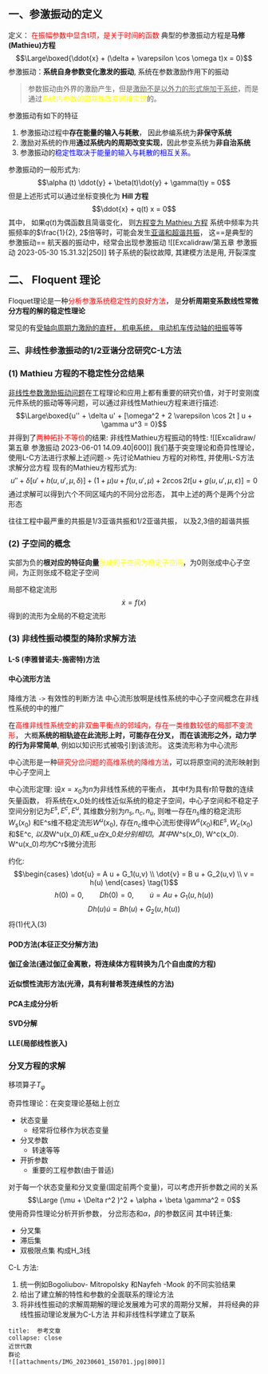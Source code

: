 ## 一、参激振动的定义
定义： <mark style="background: transparent; color: red">在振幅参数中显含t项，是关于时间的函数</mark>
典型的参激振动方程是**马修(Mathieu)方程**
$$\Large\boxed{\ddot{x} + (\delta + \varepsilon \cos \omega t)x = 0}$$
参激振动：**系统自身参数变化激发的振动**, 系统在参数激励作用下的振动

>参数振动由外界的激励产生，但是<u>激励不是以外力的形式施加于系统</u>，而是通过<mark style="background: transparent; color: yellow">系统内参数的周期性改变间接实现</mark>的。

参激振动有如下的特征
1. 参激振动过程中**存在能量的输入与耗散**， 因此参编系统为**非保守系统**
2. 激励对系统的作用**通过系统内的周期改变实现**，因此参变系统为**非自治系统**
3. 参激振动的<mark style="background: transparent; color: blue">稳定性取决于能量的输入与耗散的相互关系</mark>。

参激振动的一般形式为:
$$\alpha (t) \ddot{y} + \beta(t)\dot{y} + \gamma(t)y = 0$$
但是上述形式可以通过坐标变换化为 **Hill 方程**
$$\ddot{x} + q(t) x = 0$$
其中， 如果$q(t)$为偶函数且简谐变化， 则<u>方程变为 Mathieu 方程</u>
系统中频率为共振频率的$\frac{1}{2}, 2$倍等时，可能会发生<u>亚谐和超谐共振</u>， 这==是典型的参激振动==
航天器的振动中，经常会出现参激振动
![[Excalidraw/第五章 参激振动 2023-05-30 15.31.32|250]]
转子系统的裂纹故障,  其建模方法是用,  开裂深度

## 二、 Floquent 理论
Floquet理论是一种<mark style="background: transparent; color: red">分析参激系统稳定性的良好方法</mark>， 是**分析周期变系数线性常微分方程的解的稳定性理论**

常见的有<u>受轴向周期力激励的直杆， 机电系统， 电动机车传动轴的扭振</u>等等

### 三、非线性参激振动的1/2亚谐分岔研究C-L方法
### (1) Mathieu 方程的不稳定性分岔结果
<u>非线性参数激励振动问题</u>在工程理论和应用上都有重要的研究价值，对于时变刚度元件系统的振动等等问题，可以通过非线性Mathieu方程来进行描述:
$$\Large\boxed{u'' + \delta u' + [\omega^2 + 2  \varepsilon \cos 2t ] u + \gamma u^3 = 0}$$
并得到了<mark style="background: transparent; color: red">两种拓扑不等价</mark>的结果:
非线性Mathieu方程振动的特性:
![[Excalidraw/第五章 参激振动 2023-06-01 14.09.40|600]]
我们基于突变理论和奇异性理论， 使用L-C方法进行求解上述问题`->` 先讨论Mathieu 方程的对称性, 并使用L-S方法求解分岔方程
现有的Mathieu方程形式为:
$$u'' + \delta [u' + h(u, u', \mu ,\delta)] + (1+ \mu ) u + f(u, u', \mu) + 2\varepsilon \cos 2t [u + g(u,u' ,\mu ,\varepsilon )] = 0$$
通过求解可以得到六个不同区域内的不同分岔形态， 其中上述的两个是两个分岔形态

往往工程中最严重的共振是$1/3$亚谐共振和1/2亚谐共振， 以及2,3倍的超谐共振 

### (2) 子空间的概念
实部为负的**根对应的特征向量**<mark style="background: transparent; color: yellow">张成的子空间为稳定子空间</mark>，为0则张成中心子空间，为正则张成不稳定子空间

局部不稳定流形
$$\dot{x} = f(x)$$
得到的流形为全局的不稳定流形

### (3) 非线性振动模型的降阶求解方法
#### L-S (李雅普诺夫-施密特)方法 
#### 中心流形方法 
降维方法 `->` 有效性的判断方法
中心流形放啊是线性系统的中心子空间概念在非线性系统的中的推广

在<mark style="background: transparent; color: red">高维非线性系统空的非双曲平衡点的邻域内，存在一类维数较低的局部不变流形</mark>， 大概**系统的相轨迹在此流形上时，可能存在分叉， 而在该流形之外，动力学的行为非常简单**, 例如以知识形式被吸引到该流形。 
这类流形称为中心流形

中心流形是一种<mark style="background: transparent; color: red">研究分岔问题的高维系统的降维方法</mark>，可以将原空间的流形映射到中心子空间上

中心流形定理:  设$x= x_0$为$n$为非线性系统的平衡点， 其中f为具有r阶导数的连续矢量函数， 将系统在x_0处的线性近似系统的稳定子空间，中心子空间和不稳定子空间分别记为$E^s, E^c, E^u$, 其维数分别为$n_s, n_c, n_u$, 则唯一存在$n_s$维的稳定流形$W_s(x_0)$ 和E^s维不稳定流形$W^u(x_0)$, 存在$n_c$维中心流形使得$W^s(x_0)$和$E^s, W_c(x_0)$和$E^c, $以及$W^u(x_0)$和$E_u$在$x_0$处分别相切。其中$W^s(x_0), W^c(x_0). W^u(x_0)$均为$C^r$微分流形

约化:
$$\begin{cases}
\dot{u} = A u  + G_1(u,v) \\
\dot{v} = B u + G_2(u,v) \\
v = h(u)
\end{cases} \tag{1}$$
$$h(0) = 0,\qquad  Dh(0) = 0, \qquad  \dot{u} = Au + G_1(u, h(u))\tag{2}$$
$$Dh(u)\dot{u} = B h(u) + G_2(u, h(u)) \tag{3}$$
将(1)代入(3)

#### POD方法(本征正交分解方法)
#### 伽辽金法(通过伽辽金离散，将连续体方程转换为几个自由度的方程)
#### 近似惯性流形方法(光滑，具有利普希茨连续性的方法)
#### PCA主成分分析
#### SVD分解
#### LLE(局部线性嵌入)

### 分叉方程的求解

移项算子$T_\varphi$

奇异性理论：在突变理论基础上创立
- 状态变量
    - 经常将位移作为状态变量
- 分叉参数 
    - 转速等等
- 开折参数
    - 重要的工程参数(由于普适)

对于每一个状态变量和分叉变量(固定前两个变量)，可以考虑开折参数之间的关系
$$\Large (\mu + \Delta  r^2 )^2 +  \alpha  + \beta \gamma^2 = 0$$
使用奇异性理论分析开折参数， 分岔形态和$\alpha$，$\beta$的参数区间 
其中转迁集:
- 分叉集
- 滞后集 
- 双极限点集 
构成H_3线

C-L 方法: 
1. 统一例如Bogoliubov- Mitropolsky 和Nayfeh -Mook 的不同实验结果 
2. 给出了建立解的特性和参数的全面联系的理论方法
3. 将非线性振动的求解周期解的理论发展难为可求的周期分叉解， 并将经典的非线性振动理论发展为C-L方法 并和非线性科学建立了联系

`````ad-note
title:  参考文章
collapse: close
近世代数
群论
![[attachments/IMG_20230601_150701.jpg|800]]
`````